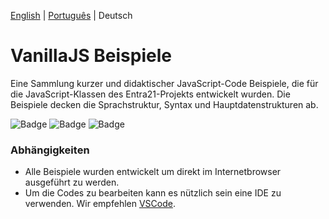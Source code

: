 [English](./README.md) | [Português](./README-pt_BR.md) | Deutsch
# VanillaJS Beispiele 
Eine Sammlung kurzer und didaktischer  JavaScript-Code Beispiele, die für die JavaScript-Klassen des Entra21-Projekts entwickelt wurden. Die Beispiele decken die Sprachstruktur, Syntax und Hauptdatenstrukturen ab.

![Badge](https://img.shields.io/badge/Projekt-Entra21-blue)
![Badge](https://img.shields.io/badge/Kurs-JavaScript/ReactJs-blue)
![Badge](https://img.shields.io/badge/Jahr-2020-blue)

### Abhängigkeiten
- Alle Beispiele wurden entwickelt um direkt im Internetbrowser ausgeführt zu werden.
- Um die Codes zu bearbeiten kann es nützlich sein eine IDE zu verwenden. Wir empfehlen [VSCode](https://code.visualstudio.com/download).
